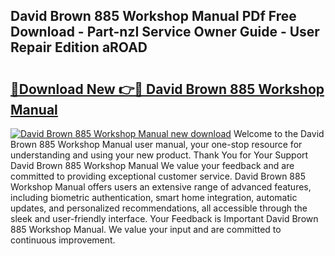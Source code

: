 ## David Brown 885 Workshop Manual PDf Free Download - Part-nzI Service Owner Guide - User Repair Edition aROAD

# <h2><a href="http://cf13959.oget.top/?id=David+Brown+885+Workshop+Manual">🔗Download New 👉🔴 David Brown 885 Workshop Manual</a></h2>

[![David Brown 885 Workshop Manual new download](https://i.imgur.com/5g1atiW.png)](http://cf13959.oget.top/?id=David+Brown+885+Workshop+Manual)
Welcome to the David Brown 885 Workshop Manual user manual, your one-stop resource for understanding and using your new product. Thank You for Your Support David Brown 885 Workshop Manual We value your feedback and are committed to providing exceptional customer service. David Brown 885 Workshop Manual offers users an extensive range of advanced features, including biometric authentication, smart home integration, automatic updates, and personalized recommendations, all accessible through the sleek and user-friendly interface. Your Feedback is Important David Brown 885 Workshop Manual. We value your input and are committed to continuous improvement.
